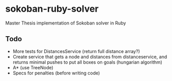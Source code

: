 # sokoban-ruby-solver

Master Thesis implementation of Sokoban solver in Ruby

## Todo

 * More tests for DistancesService (return full distance array?)
 * Create service that gets a node and distances from distanceservice,
   and returns minimal pushes to put all boxes on goals (hungarian algorithm)
 * A* (use TreeNode)
 * Specs for penalties (before writing code)
